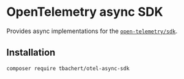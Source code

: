 # OpenTelemetry async SDK

Provides async implementations for the [`open-telemetry/sdk`](https://github.com/opentelemetry-php/sdk).

## Installation

```shell
composer require tbachert/otel-async-sdk
```
